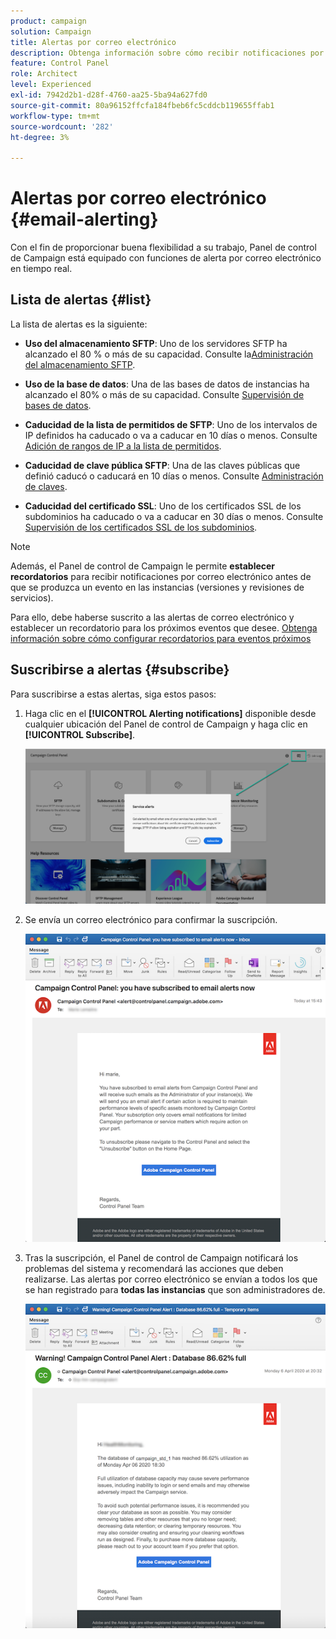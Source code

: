 ```yaml
---
product: campaign
solution: Campaign
title: Alertas por correo electrónico
description: Obtenga información sobre cómo recibir notificaciones por correo electrónico en caso de problemas con las instancias de Campaign
feature: Control Panel
role: Architect
level: Experienced
exl-id: 7942d2b1-d28f-4760-aa25-5ba94a627fd0
source-git-commit: 80a96152ffcfa184fbeb6fc5cddcb119655ffab1
workflow-type: tm+mt
source-wordcount: '282'
ht-degree: 3%

---
```


# Alertas por correo electrónico {#email-alerting}

Con el fin de proporcionar buena flexibilidad a su trabajo, Panel de control de Campaign está equipado con funciones de alerta por correo electrónico en tiempo real.

## Lista de alertas {#list}

La lista de alertas es la siguiente:

* **Uso del almacenamiento SFTP**: Uno de los servidores SFTP ha alcanzado el 80 % o más de su capacidad. Consulte la[Administración del almacenamiento SFTP](../../sftp/using/sftp-storage-management.md).

* **Uso de la base de datos**: Una de las bases de datos de instancias ha alcanzado el 80% o más de su capacidad. Consulte [Supervisión de bases de datos](../../performance-monitoring/using/database-monitoring.md).

* **Caducidad de la lista de permitidos de SFTP**: Uno de los intervalos de IP definidos ha caducado o va a caducar en 10 días o menos. Consulte [Adición de rangos de IP a la lista de permitidos](../../sftp/using/ip-range-allow-listing.md).

* **Caducidad de clave pública SFTP**: Una de las claves públicas que definió caducó o caducará en 10 días o menos. Consulte [Administración de claves](../../sftp/using/key-management.md).

* **Caducidad del certificado SSL**: Uno de los certificados SSL de los subdominios ha caducado o va a caducar en 30 días o menos. Consulte [Supervisión de los certificados SSL de los subdominios](../../subdomains-certificates/using/monitoring-ssl-certificates.md).

<!--* **Long running Queries**: A query has been running for more than 24 hours on one of your instances. See [Monitoring active queries](database-active-queries.md).-->

>[!NOTE]
>
>Además, el Panel de control de Campaign le permite **establecer recordatorios** para recibir notificaciones por correo electrónico antes de que se produzca un evento en las instancias (versiones y revisiones de servicios).
>
>Para ello, debe haberse suscrito a las alertas de correo electrónico y establecer un recordatorio para los próximos eventos que desee. [Obtenga información sobre cómo configurar recordatorios para eventos próximos](../../service-events/service-events.md#reminders)

## Suscribirse a alertas {#subscribe}

Para suscribirse a estas alertas, siga estos pasos:

1. Haga clic en el **[!UICONTROL Alerting notifications]** disponible desde cualquier ubicación del Panel de control de Campaign y haga clic en **[!UICONTROL Subscribe]**.

   ![](assets/subscribing.png)

1. Se envía un correo electrónico para confirmar la suscripción.

   ![](assets/email_subscription.png)

1. Tras la suscripción, el Panel de control de Campaign notificará los problemas del sistema y recomendará las acciones que deben realizarse. Las alertas por correo electrónico se envían a todos los que se han registrado para **todas las instancias** que son administradores de.

   ![](assets/alert_sample.png)
